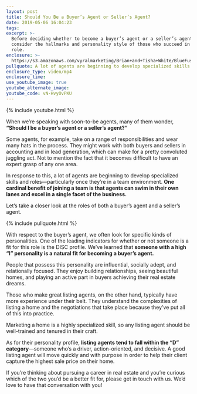 ```yaml
---
layout: post
title: Should You Be a Buyer’s Agent or Seller’s Agent?
date: 2019-05-06 16:04:23
tags:
excerpt: >-
  Before deciding whether to become a buyer’s agent or a seller’s agent,
  consider the hallmarks and personality style of those who succeed in each
  role.
enclosure: >-
  https://s3.amazonaws.com/vyralmarketing/Brian+and+Tisha+White/BlueFuse+Realty-+Should+You+Be+a+Buyer's+Agent+or+a+Seller's+Agent_.mp4
pullquote: A lot of agents are beginning to develop specialized skills and roles.
enclosure_type: video/mp4
enclosure_time:
use_youtube_image: true
youtube_alternate_image:
youtube_code: vN-HvyOvPKU
---
```


{% include youtube.html %}

When we’re speaking with soon-to-be agents, many of them wonder, **“Should I be a buyer’s agent or a seller’s agent?”&nbsp;**

Some agents, for example, take on a range of responsibilities and wear many hats in the process. They might work with both buyers and sellers in accounting and in lead generation, which can make for a pretty convoluted juggling act. Not to mention the fact that it becomes difficult to have an expert grasp of any one area.&nbsp;

In response to this, a lot of agents are beginning to develop specialized skills and roles—particularly once they’re in a team environment. **One cardinal benefit of joining a team is that agents can swim in their own lanes and excel in a single facet of the business.&nbsp;**

Let’s take a closer look at the roles of both a buyer’s agent and a seller’s agent.&nbsp;

{% include pullquote.html %}

With respect to the buyer’s agent, we often look for specific kinds of personalities. One of the leading indicators for whether or not someone is a fit for this role is the DISC profile. We’ve learned that **someone with a high “I” personality is a natural fit for becoming a buyer’s agent.&nbsp;**

People that possess this personality are influential, socially adept, and relationally focused. They enjoy building relationships, seeing beautiful homes, and playing an active part in buyers achieving their real estate dreams.&nbsp;

Those who make great listing agents, on the other hand, typically have more experience under their belt. They understand the complexities of listing a home and the negotiations that take place because they’ve put all of this into practice.&nbsp;

Marketing a home is a highly specialized skill, so any listing agent should be well-trained and tenured in their craft.&nbsp;

As for their personality profile, **listing agents tend to fall within the “D” category**—someone who’s a driver, action-oriented, and decisive. A good listing agent will move quickly and with purpose in order to help their client capture the highest sale price on their home.&nbsp;

If you’re thinking about pursuing a career in real estate and you’re curious which of the two you’d be a better fit for, please get in touch with us. We’d love to have that conversation with you\!&nbsp;